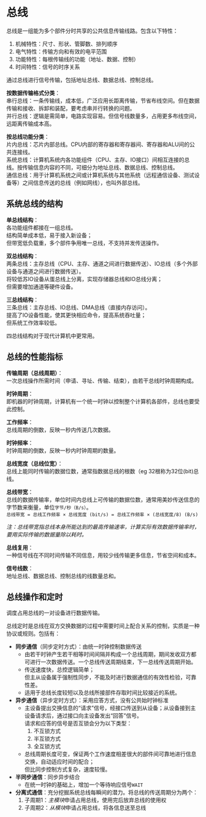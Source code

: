 # 总线

总线是一组能为多个部件分时共享的公共信息传输线路。包含以下特性：

1. 机械特性：尺寸、形状、管脚数、排列顺序
2. 电气特性：传输方向和有效的电平范围
3. 功能特性：每根传输线的功能（地址、数据、控制）
4. 时间特性：信号的时序关系

通过总线进行信号传输，包括地址总线、数据总线、控制总线。

**按数据传输格式分类**：  
串行总线：一条传输线，成本低，广泛应用长距离传输，节省布线空间。但在数据传输和接收、拆卸和装配，要考虑串并行转换的问题。  
并行总线：逻辑是需简单，电路实现容易。但信号线数量多，占用更多布线空间，远距离传输成本高。

**按总线功能分类**：  
片内总线：芯片内部总线。CPU内部的寄存器和寄存器间、寄存器和ALU间的公共连接线。  
系统总线：计算机系统内各功能组件（CPU、主存、IO接口）间相互连接的总线。按传输信息内容的不同，可细分为地址总线、数据总线、控制总线。  
通信总线：用于计算机系统之间或计算机系统与其他系统（远程通信设备、测试设备等）之间信息传送的总线（例如网线），也叫外部总线。

## 系统总线的结构

**单总线结构**：  
各功能组件都接在一组总线。  
结构简单成本低，易于接入新设备；  
但带宽低负载重，多个部件争用唯一总线，不支持并发传送操作。

**双总线结构**：  
两条总线：主存总线（CPU、主存、通道之间进行数据传送）、IO总线（多个外部设备与通道之间进行数据传送）。  
将较低苏IO设备从蛋总线上分离，实现存储器总线和IO总线分离；  
但需要增加通道等硬件设备。

**三总线结构**：  
三条总线：主存总线、IO总线、DMA总线（直接内存访问）。  
提高了IO设备性能，使其更快相应命令，提高系统吞吐量；  
但系统工作效率较低。

四总线结构对于现代计算机中更常用。

## 总线的性能指标

**传输周期（总线周期）**：  
一次总线操作所需时间（申请、寻址、传输、结束），由若干总线时钟周期构成。

**时钟周期**：  
即机器的时钟周期，计算机有一个统一时钟以控制整个计算机各部件，总线也要受此控制。

**工作频率**：  
总线周期的倒数，反映一秒内传送几次数据。

**时钟频率**：  
时钟周期的倒数，反映一秒内时钟周期的数量。

**总线宽度（总线位宽）**：  
总线上能同时传输的数据位数，通常指数据总线的根数（eg 32根称为32位(bit)总线。  

**总线带宽**：  
总线的数据传输率，单位时间内总线上可传输的数据位数，通常用美妙传送信息的字节数来衡量，单位`字节/秒（B/s）`。  
`总线带宽 = 总线工作频率 × 总线宽度 (bit/s) = 总线工作频率 × (总线宽度/8) (B/s)`

*注：总线带宽指总线本身所能达到的最高传输速率，计算实际有效数据传输率时，要用实际传输的数据量除以耗时。*

**总线复用**：  
一种信号线在不同时间传输不同信息，用较少线传输更多信息，节省空间和成本。

**信号线数**：  
地址总线、数据总线、控制总线的线数量总和。

## 总线操作和定时

调度占用总线的一对设备进行数据传输。

总线定时是总线在双方交换数据的过程中需要时间上配合关系的控制，实质是一种协议或规则。包括有：

- **同步通信**（同步定时方式）：由统一时钟控制数据传送
  - 由若干时钟产生若干相等时间间隔并构成一个总线周期，期间发收双方都可进行一次数据传送。一个总线传送周期结束，下一总线传送周期开始。
  - 传送速度快，总控逻辑简单；</br> 但主从设备属于强制性同步，不能及时进行数据通信的有效性检验，可靠性差。
  - 适用于总线长度较短以及总线所接部件存取时间比较接近的系统。
- **异步通信**（异步定时方式）：采用应答方式，没有公共始时钟标准
  - 主设备提出交换信息的“请求”信号，经接口传送到从设备；从设备接到主设备请求后，通过接口向主设备发出“回答”信号。</br> 请求和应答的信号是否互锁会分为以下类型：
    1. 不互锁方式
    2. 半互锁方式
    3. 全互锁方式
  - 总线周期长度可变，保证两个工作速度相差很大的部件间可靠地进行信息交换，自动适应时间的配合；</br> 但比同步控制方式复杂，速度较慢。
- **半同步通信**：同步异步结合
  - 在统一时钟的基础上，增加一个等待响应信号`WAIT`
- **分离式通信**：充分挖掘系统总线每瞬间的潜力。将总线的传送周期分为两个：
  1. 子周期1：*主模块*申请占用总线，使用完后放弃总线的使用权
  2. 子周期2：*从模块*申请占用总线，将各信息送至总线
